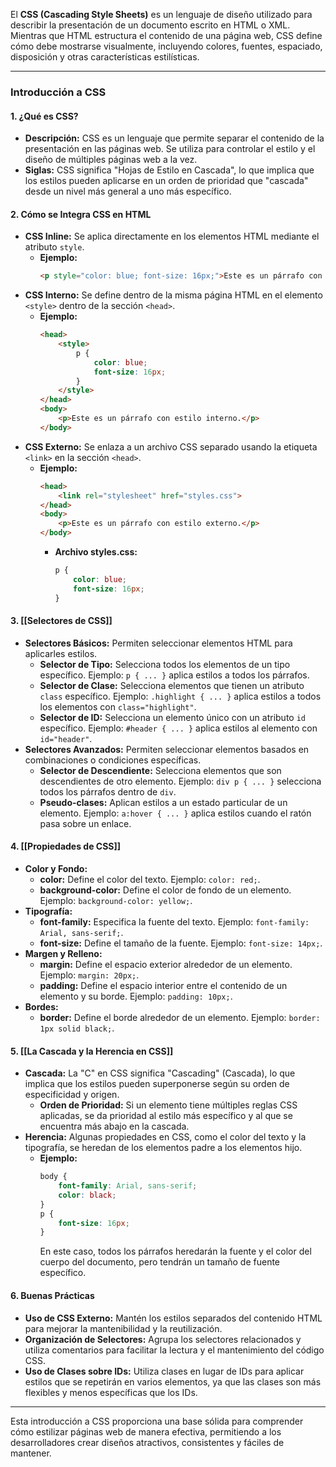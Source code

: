 El **CSS (Cascading Style Sheets)** es un lenguaje de diseño utilizado para describir la presentación de un documento escrito en HTML o XML. Mientras que HTML estructura el contenido de una página web, CSS define cómo debe mostrarse visualmente, incluyendo colores, fuentes, espaciado, disposición y otras características estilísticas.

---

### **Introducción a CSS**

#### **1. ¿Qué es CSS?**
   - **Descripción:** CSS es un lenguaje que permite separar el contenido de la presentación en las páginas web. Se utiliza para controlar el estilo y el diseño de múltiples páginas web a la vez.
   - **Siglas:** CSS significa "Hojas de Estilo en Cascada", lo que implica que los estilos pueden aplicarse en un orden de prioridad que "cascada" desde un nivel más general a uno más específico.

#### **2. Cómo se Integra CSS en HTML**
   - **CSS Inline:** Se aplica directamente en los elementos HTML mediante el atributo `style`.
     - **Ejemplo:**
       ```html
       <p style="color: blue; font-size: 16px;">Este es un párrafo con estilo en línea.</p>
       ```
   - **CSS Interno:** Se define dentro de la misma página HTML en el elemento `<style>` dentro de la sección `<head>`.
     - **Ejemplo:**
       ```html
       <head>
           <style>
               p {
                   color: blue;
                   font-size: 16px;
               }
           </style>
       </head>
       <body>
           <p>Este es un párrafo con estilo interno.</p>
       </body>
       ```
   - **CSS Externo:** Se enlaza a un archivo CSS separado usando la etiqueta `<link>` en la sección `<head>`.
     - **Ejemplo:**
       ```html
       <head>
           <link rel="stylesheet" href="styles.css">
       </head>
       <body>
           <p>Este es un párrafo con estilo externo.</p>
       </body>
       ```
       - **Archivo styles.css:**
         ```css
         p {
             color: blue;
             font-size: 16px;
         }
         ```

#### **3. [[Selectores de CSS]]**
   - **Selectores Básicos:** Permiten seleccionar elementos HTML para aplicarles estilos.
     - **Selector de Tipo:** Selecciona todos los elementos de un tipo específico. Ejemplo: `p { ... }` aplica estilos a todos los párrafos.
     - **Selector de Clase:** Selecciona elementos que tienen un atributo `class` específico. Ejemplo: `.highlight { ... }` aplica estilos a todos los elementos con `class="highlight"`.
     - **Selector de ID:** Selecciona un elemento único con un atributo `id` específico. Ejemplo: `#header { ... }` aplica estilos al elemento con `id="header"`.
   - **Selectores Avanzados:** Permiten seleccionar elementos basados en combinaciones o condiciones específicas.
     - **Selector de Descendiente:** Selecciona elementos que son descendientes de otro elemento. Ejemplo: `div p { ... }` selecciona todos los párrafos dentro de `div`.
     - **Pseudo-clases:** Aplican estilos a un estado particular de un elemento. Ejemplo: `a:hover { ... }` aplica estilos cuando el ratón pasa sobre un enlace.

#### **4. [[Propiedades de CSS]]**
   - **Color y Fondo:**
     - **color:** Define el color del texto. Ejemplo: `color: red;`.
     - **background-color:** Define el color de fondo de un elemento. Ejemplo: `background-color: yellow;`.
   - **Tipografía:**
     - **font-family:** Especifica la fuente del texto. Ejemplo: `font-family: Arial, sans-serif;`.
     - **font-size:** Define el tamaño de la fuente. Ejemplo: `font-size: 14px;`.
   - **Margen y Relleno:**
     - **margin:** Define el espacio exterior alrededor de un elemento. Ejemplo: `margin: 20px;`.
     - **padding:** Define el espacio interior entre el contenido de un elemento y su borde. Ejemplo: `padding: 10px;`.
   - **Bordes:**
     - **border:** Define el borde alrededor de un elemento. Ejemplo: `border: 1px solid black;`.

#### **5. [[La Cascada y la Herencia en CSS]]**
   - **Cascada:** La "C" en CSS significa "Cascading" (Cascada), lo que implica que los estilos pueden superponerse según su orden de especificidad y origen.
     - **Orden de Prioridad:** Si un elemento tiene múltiples reglas CSS aplicadas, se da prioridad al estilo más específico y al que se encuentra más abajo en la cascada.
   - **Herencia:** Algunas propiedades en CSS, como el color del texto y la tipografía, se heredan de los elementos padre a los elementos hijo.
     - **Ejemplo:**
       ```css
       body {
           font-family: Arial, sans-serif;
           color: black;
       }
       p {
           font-size: 16px;
       }
       ```
       En este caso, todos los párrafos heredarán la fuente y el color del cuerpo del documento, pero tendrán un tamaño de fuente específico.

#### **6. Buenas Prácticas**
   - **Uso de CSS Externo:** Mantén los estilos separados del contenido HTML para mejorar la mantenibilidad y la reutilización.
   - **Organización de Selectores:** Agrupa los selectores relacionados y utiliza comentarios para facilitar la lectura y el mantenimiento del código CSS.
   - **Uso de Clases sobre IDs:** Utiliza clases en lugar de IDs para aplicar estilos que se repetirán en varios elementos, ya que las clases son más flexibles y menos específicas que los IDs.

---

Esta introducción a CSS proporciona una base sólida para comprender cómo estilizar páginas web de manera efectiva, permitiendo a los desarrolladores crear diseños atractivos, consistentes y fáciles de mantener.